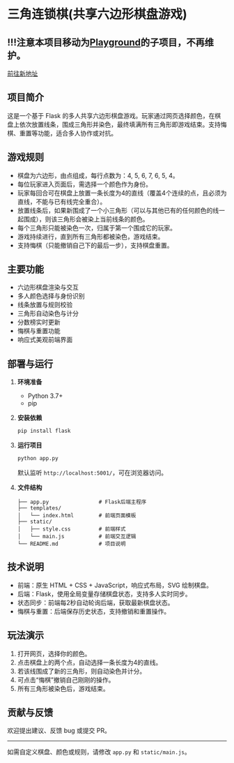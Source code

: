 # 三角连锁棋(共享六边形棋盘游戏)

## !!!注意本项目移动为[Playground](https://github.com/mzhh1/Playground)的子项目，不再维护。
[前往新地址](https://github.com/mzhh1/Playground/tree/main/hexagon_game)

## 项目简介

这是一个基于 Flask 的多人共享六边形棋盘游戏。玩家通过网页选择颜色，在棋盘上依次放置线条，围成三角形并染色，最终填满所有三角形即游戏结束。支持悔棋、重置等功能，适合多人协作或对抗。

## 游戏规则

- 棋盘为六边形，由点组成，每行点数为：4, 5, 6, 7, 6, 5, 4。
- 每位玩家进入页面后，需选择一个颜色作为身份。
- 玩家每回合可在棋盘上放置一条长度为4的直线（覆盖4个连续的点，且必须为直线，不能与已有线完全重合）。
- 放置线条后，如果新围成了一个小三角形（可以与其他已有的任何颜色的线一起围成），则该三角形会被染上当前线条的颜色。
- 每个三角形只能被染色一次，归属于第一个围成它的玩家。
- 游戏持续进行，直到所有三角形都被染色，游戏结束。
- 支持悔棋（只能撤销自己下的最后一步），支持棋盘重置。

## 主要功能

- 六边形棋盘渲染与交互
- 多人颜色选择与身份识别
- 线条放置与规则校验
- 三角形自动染色与计分
- 分数榜实时更新
- 悔棋与重置功能
- 响应式美观前端界面

## 部署与运行

1. **环境准备**
   - Python 3.7+
   - pip

2. **安装依赖**
   ```bash
   pip install flask
   ```

3. **运行项目**
   ```bash
   python app.py
   ```
   默认监听 `http://localhost:5001/`，可在浏览器访问。

4. **文件结构**
   ```
   ├── app.py                # Flask后端主程序
   ├── templates/
   │   └── index.html        # 前端页面模板
   ├── static/
   │   ├── style.css         # 前端样式
   │   └── main.js           # 前端交互逻辑
   └── README.md             # 项目说明
   ```

## 技术说明

- 前端：原生 HTML + CSS + JavaScript，响应式布局，SVG 绘制棋盘。
- 后端：Flask，使用全局变量存储棋盘状态，支持多人实时同步。
- 状态同步：前端每2秒自动轮询后端，获取最新棋盘状态。
- 悔棋与重置：后端保存历史状态，支持撤销和重置操作。

## 玩法演示

1. 打开网页，选择你的颜色。
2. 点击棋盘上的两个点，自动选择一条长度为4的直线。
3. 若该线围成了新的三角形，则自动染色并计分。
4. 可点击“悔棋”撤销自己刚刚的操作。
5. 所有三角形被染色后，游戏结束。

## 贡献与反馈

欢迎提出建议、反馈 bug 或提交 PR。

---

如需自定义棋盘、颜色或规则，请修改 `app.py` 和 `static/main.js`。 
